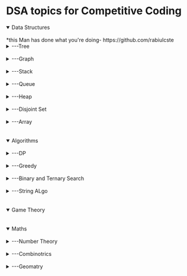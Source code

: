 # DSA topics for Competitive Coding #

<details open>
<summary>Data Structures</summary>
<br>*this Man has done what you're doing- https://github.com/rabiulcste
  <details>
  <summary>---Tree</summary>
                    <details>
                            <summary>------Binary Tree</summary>
                             Khaali
                    </details>
                    <details>
                            <summary>------Binary Search Tree</summary>
                            <details>
                                    <summary>---------------About</summary>
                                     Is a binary tree with ( "node->left < node < node -> right)
                           </details>
                           <details>
                                   <summary>---------------------Declaration</summary>
                                            --------------------------[Code](https://github.com/aayush4vedi/MyCompetitiveCoding/blob/master/spoj/tree/BST/templateBST.cpp)
                                            <br>
                                            ---------------------------------Includes:
                                            <br>
                                            ------------------------------------1.Inserting a node<br>
                                            ------------------------------------2.Deletion of a node<br>
                                            ------------------------------------3.Searching for a node<br>
                                            ------------------------------------4.Tree traversal(preorder,inorder, postorder)                                               <br>
                                            ------------------------------------5.Printing the tree(display)<br>
                                            ------------------------------------6.Has path sum<br>
                                            ------------------------------------7.Height of a node<br>
                                            ------------------------------------8.Diameter of tree<br>
                                            ------------------------------------9.Mirror a tree<br>
                                            ------------------------------------10.LCA-using BST properties, so won't work on                                     tree !=BST<br>
                                            ------------------------------------11.Print ancestors of a node<br>
                                            ------------------------------------12.Print Vertically<br>
                                            ------------------------------------13.Diagonal Print-not working with class(goto                                            GfG)<br>
                           </details>
                           <details>
                                   <summary>---------------Uses</summary>
                                   <details>
                                           <summary>---------------------In heaps/Maps</summary>
                                   </details>
                           </details>
                           <details>
                                   <summary>---------------Questions</summary>
                                            <details>
                                                     <summary>---------------------------Topic</summary>
                                                      Link: http://www.spoj.com/problems/BST/
                                                      <br>
                                                      Solution: https://www.quora.com/What-is-the-approach-to-solve-this-question-SPOJ-com-Problem-BST
                                            </details>
                           </details>
                  </details>
                  <details>
                          <summary>------Segment Tree</summary>
                          <details>
                                  <summary>---------------About</summary>
                                  ---Is a height balanced binary tree with static structure(str can't be changed once made)
                                  <br><br>------Height = log2(n)// n is #ele in array
                                  <br>------#Internal nodes = n-1
                                  <br>------#total nodes = n+n-1
                                  <br><br>
                                  ---Used in Range Queries.
                                  <br>
                                  ---Easy to think and code.
                                  <br>
                                  ---Fundamental operations:
                                  <br>
                                  ------(1)Merge: (going up) storing information(e.g. sum,min/max ele) of 2 nodes into a singe node
                                  <br>
                                  ------(2)Split: (going down) propagation of information(like: update)from parent node to it's children.It's done in **Lazy Manner.
                                  <br>Heavy light decompostion:https://blog.anudeep2011.com/heavy-light-decomposition/
                        </details>
                        <details>
                                <summary>---------------------Code: SegTree</summary>
                                          --------------------------[Code for SegTree](https://github.com/aayush4vedi/MyCompetitiveCoding/blob/master/spoj/tree/SegmentTree/template.cpp)
                                          <br>
                                          ---------------------------------Includes:
                                          <br>
                                          ------------------------------------1.Build tree-O(N)<br>
                                          ------------------------------------2.Update an index-O(logN)<br>
                                          ------------------------------------2.Update an Rante-O(NlogN) // the code gives SSGIV<br>
                                          ------------------------------------4.Range Query-O(logN)
                                          <br>
                                          ---------------------------------------------4.1 Range Sum Query<br>
                                          ---------------------------------------------4.1 Range Min Query<br>
                                          ------------------------------------TIP.To traverse array-print arr[i]
                                          </details>
                                          <details>
                                          <summary>---------------------Code: Lazy Propagation-segTree</summary>
                                          --------------------------[Code for SegTree]-LAZY PROPAGATION](https://github.com/aayush4vedi/MyCompetitiveCoding/blob/master/spoj/tree/SegmentTree/template_lazyPropagation.cpp)
                                          <br>
                                          ---------------------------------Includes:
                                          <br>
                                          ------------------------------------1.Build tree-O(N)<br>
                                          ------------------------------------2.Update an index-O(logN)<br>
                                          ------------------------------------2.Update an range-O(logN) //while upar wala does in O(nlogN)<br>
                                          ------------------------------------5.Point-Query//to see updated array(logN)
                                          <br>
                                          ------------------------------------TIP.To traverse array-REP(i,0,n)cout< < pointer-query(0,n-1,i-1);<br>
                                          ------------------------------------6.Range Query-O(logN)
                                          <br>
                                          ---------------------------------------------4.1 Range Sum Query<br>
                                          ---------------------------------------------4.1 Range Min Query
                        </details>
                        <details>
                                <summary>---------------Uses</summary>
                                <br>---------------------Range Queries in O(logN)
                        </details>
                        <details>
                                <summary>---------------Questions</summary>
                                <details>
                                        <summary>---------------------------Simple SegTree</summary>
                                                  Link: http://codeforces.com/contest/380/problem/C
                                                  <br>
                                                  Solution: https://sidhantgoyal.wordpress.com/2014/02/05/sereja-and-brackets/
                                                  <br>https://github.com/jhonber/Programming-Contest/blob/47b0e6685c18dc4dc3640fc7e1982628681ad718/codeforces/Codeforces%20Round%20%23223%20%28Div.%201%29/C.cpp
                                 </details>
                                 <details>
                                        <summary>---------------------------CodeForces collection-undone: http://codeforces.com/blog/entry/15890</summary>
                                 </details>
                                 <details>
                                        <summary>---------------------------Another collection-All done</summary>
                                                  Link: http://jaskamalkainth.github.io/Segment-tree-Problems/                                                    </details>
                        </details>
                        </details>
                        <details>
                                <summary>------Trie</summary>
                                ------------reTRIEval of data
                                <br>------------ Trie can store information about keys/numbers/strings compactly in a tree.
                                <br>------------used in dictionary searching for strings
                                <details>
                                        <summary>------------code</summary>
                                        <details>
                                                 <summary>------------1.Mine</summary>
                                                 1.GfG: use when a bool value is reqd in class(is_last,count)-doesnt contains delete- https://www.geeksforgeeks.org/trie-insert-and-search/
                                                 2.GoTigers!-easy deletion(in C)-http://yihuad.blogspot.in/2013/11/trie-implementation-in-c-geeksforgeeks.html
                                                 <br>------------------Includes:
                                                 ------------------------0.Build trie-O(n*m)<br>
                                                 ------------------------1.Insertion-O(key lenght){time},O(alphabet_size*key_lenght*no_of_keys){space}<br>
                                                 ------------------------2.Search-O(key lenght){time},O(alphabet_size*key_lenght*no_of_keys){space}<br>
                                                 ------------------------3.Deletion<br>
                                                 ------------------------4.Lexographical print<br>
                                        </details>
                                        <details>
                                                 <summary>------------2.Using map</summary>
                                                 http://pastebin.com/fyqsH65k
                                        </details>
                                         <details>
                                                 <summary>------------2.Using Linked list</summary>
                                                 http://pastebin.com/kUYHiLRC
                                        </details>
                                        <details>
                                                 <summary>------------3.Using Classes </summary>
                                                 https://gist.github.com/reterVision/8487831
                                        </details>
                                        <details>
                                                 <summary>------------4.Memory Effecient(& easy)</summary>
http://yihuad.blogspot.in/2013/11/trie-implementation-in-c-geeksforgeeks.html                                        </details>
                                </details>
                                <details>
                                        <summary>------------Questions</summary>
                                        <details>
                                                <summary>---------------(A)Bit-string wale(XOR)</summary>
                                                <details>
                                                       <summary>------------------1.Find 2 elements in array with max XOR value                                                        </summary>
                                                       Link: https://threads-iiith.quora.com/Tutorial-on-Trie-and-example-problems
                                                       <br>solution: https://www.geeksforgeeks.org/minimum-xor-value-pair/
                                              </details>
                                              <details>
                                                       <summary>------------------1.Find subarray with maximum XOR                                                        </summary>
                                                       Link: https://threads-iiith.quora.com/Tutorial-on-Trie-and-example-problems
                                                       <br>solution: https://www.geeksforgeeks.org/find-the-maximum-subarray-xor-in-a-given-array/
                                              </details>
                                              <details>
                                                       <summary>------------------1.print the number of subarrays whose XOR is less than K                                                        </summary>
                                                       Link: https://threads-iiith.quora.com/Tutorial-on-Trie-and-example-problems
                                                       <br>solution: https://www.geeksforgeeks.org/subarray-xor-less-k/
                                              </details>
                                        </details>
                                        <details>
                                                <summary>---------------(B)Alpha-string</summary>
                                                <details>
                                                        <summary>------------------(E).Add & count partial appearnces</summary>
                                                        Link:  https://www.hackerrank.com/challenges/contacts/problem <br>
                                                        Solution: https://www.hackerrank.com/challenges/contacts/editorial
                                                </details>
                                                <details>
                                                        <summary>------------------(M).Find if a string is prefix of any other</summary>
                                                        Link: https://www.hackerrank.com/challenges/no-prefix-set/problem <br>
                                                        Solution: https://www.hackerrank.com/challenges/no-prefix-set/editorial
                                                </details>              
                                                <details>
                                                        <summary>------------------(M).Phone list-SPOJ: used vector of occurrences in node declaration</summary>
                                                        Link: http://www.spoj.com/problems/PHONELST/<br>
                                                        Solution: http://theoryofprogramming.com/2015/08/24/trie-tree-practise-spoj-phonelst/
                                                </details>  
                                                <details>
                                                        <summary>------------------(D).Partial Search & Lexographical Print</summary>
                                                        Link:http://theoryofprogramming.com/2015/09/01/trie-tree-practise-spoj-dict/ 
                                                </details>                                            
                                          </details>
                                </details>
                        </details>
                        <details>
                                <summary>------BIT/AVL Tree</summary>
                                <details>
                                         <summary>Uses</summary>
                                          <details>
                                                   <summary>Find kth smallest element in array after sorting for each query</summary>
                                          </details>                                  
                                </details>
                        </details>
                        <details>
                                <summary>------Heap</summary>
                                <details>
                                        <summary>---------MinHeap</summary>
                                </details>
                                        <details>
                                        <summary>---------MaxHeap</summary>
                                </details>
                       </details>
                      <details>
                              <summary>------Red Black Tree</summary>
                      </details>
                      <details>
                              <summary>------Splay Tree</summary>
                      </details>
                      <details>
                              <summary>------Treap</summary>
                      </details>
                      <details>
                              <summary>------Suffix Tree</summary>
                      </details>
                      <details>
                              <summary>------Prefix Tree</summary>
                      </details>
             </details>
              <br>
      </details>
      <details>
              <summary>---Graph</summary>
              <details>
                      <summary>---------1.Representation</summary>
                      Link: https://gist.github.com/mailpraveens/78713d5d69601bdb6737
              </details>
               <details>
                      <summary>---------2.BFS</summary>
                      <details>
                              <summary>---------------2.1.BFS</summary>
                              link: https://github.com/rabiulcste/Graph-Theory/blob/master/BFS.cpp
                      </details>
                       <details>
                              <summary>---------------2.2.BFS using color{W,G,B}</summary>
                              link: https://github.com/rabiulcste/Graph-Theory/blob/master/BFS%20using%20color.cpp
                      </details>
                       <details>
                              <summary>---------------2.3. 2D BFS</summary>
                              Code: https://github.com/rabiulcste/Graph-Theory/blob/master/BFS%20(2D).cpp
                              example: https://stackoverflow.com/questions/37654296/breadth-first-search-on-2d-array
                      </details>
                </details>
                <details>
                      <summary>---------3.DFS</summary>
                      <details>
                               <summary>---------------3.1 DFS using adjacency list</summary>
                                link: https://github.com/rabiulcste/Graph-Theory/blob/master/DFS.cpp
                      </details>
                      <details>
                               <summary>---------------3.2 DFS using adjacency matrix</summary>
                               link: https://github.com/rabiulcste/Graph-Theory/blob/master/DFS%20using%20matrix.cpp
                      </details>
                      <details>
                               <summary>---------------3.3 2D-DFS</summary>
                               link: https://github.com/rabiulcste/Graph-Theory/blob/master/DFS%202D.cpp
                      </details>
                      <details>
                               <summary>---------------3.3 DFS - Leaf Count and Print</summary>
                               link: https://github.com/aayush4vedi/MyCompetitiveCoding/edit/master/DSA.md
                      </details>
                      <details>
                               <summary>---------------3.3 Cycle detection using DFS</summary>
                               link: https://github.com/rabiulcste/Graph-Theory/blob/master/Cycle%20in%20a%20Graph%20using%20DFS.cpp
                      </details>
              </details>
              <details>
                      <summary>---------4.Shortest Path</summary>
                      <details>
                              <summary>---------------4.1 Djikstra's {works only for + edge weight}</summary>
                              ------to find the shortest paths from the source vertex to all other vertices in the graph.
                                      <details>
                                      <summary>---------------4.1.1 Djikstra's Easy</summary>
                                      link: https://github.com/rabiulcste/Graph-Theory/blob/master/Dijkstra%20easy.cpp
                                      </details>
                                      <details>
                                      <summary>---------------4.1.2 Djikstra's 2D</summary>
                                      link: https://github.com/rabiulcste/Graph-Theory/blob/master/Dijkstra%202D.cpp
                                      </details>
                                      <details>
                                      <summary>---------------4.1.3 Djikstra's Path Print</summary>
                                      link: https://github.com/rabiulcste/Graph-Theory/blob/master/Dijkstra%20Path%20Print.cpp
                                      </details>
                                      <details>
                                      <summary>---------------4.1.4 Djikstra's !easy</summary>
                                      link: https://github.com/rabiulcste/Graph-Theory/blob/master/Dijkstra's%20Algorithm.cpp
                                      </details>https://github.com/rabiulcste/Graph-Theory/blob/master/Bellman%20Ford%20Algorithm.cpp
                      </details>
                      <details>
                              <summary>---------------4.2 Bellman Ford {works for -ve edge weight too}-O(V.E)</summary>
                              ------to find the shortest paths from the source vertex to all other vertices in the graph.
                                      <details>
                                      <summary>---------------4.2.1 Bellman Ford</summary>
                                      link: https://github.com/rabiulcste/Graph-Theory/blob/master/Bellman%20Ford%20Algorithm.cpp
                                      </details>
                                      <details>
                                      <summary>---------------4.2.2 Bellman Ford easy</summary>
                                      link: https://github.com/aayush4vedi/MyCompetitiveCoding/edit/master/DSA.md
                                      </details>
                                      <details>
                                      <summary>---------------4.2.3 Bellman Ford using matrix</summary>
                                      link: https://github.com/rabiulcste/Graph-Theory/blob/master/Bellman%20Ford%20using%20matrix.cpp
                                      </details>
                      </details>
                      <details>
                              <summary>---------------4.3 Floyd-Warshall's {works only for both +/- edge weight}-O(v^3)</summary>
                              ------used to find the shortest paths between between all pairs of vertices in a graph
                              link: 
                                      <details>
                                      <summary>---------------4.3.1 Floyd-Warshall's</summary>
                                      link: https://github.com/rabiulcste/Graph-Theory/blob/master/Floyd%20Warshall%20algorithm.cpp
                                      </details>       
                                      <details>
                                      <summary>---------------4.3.1 Floyd-Warshall's easy</summary>
                                      link: https://github.com/rabiulcste/Graph-Theory/blob/master/Floyd%20Warshall%20Easy.cpp
                                      </details>  
                      </details>                
              </details>
                <details>
                      <summary>---------5.Minimum Spanning Tree</summary>
                                <details>
                                         <summary>---------------5.1.Kruskal's - O(ElogV)</summary>
                                ---builds the spanning tree by adding edges one by one into a growing spanning tree.
                                <br>---follows GREEDY approach as in each iteration it finds an edge which has least weight and add it to the growing spanning tree.<br>
---code: https://github.com/rabiulcste/Graph-Theory/blob/master/Mst%20Krushkal%20Algorithm.cpp
                                </details>
                                <details>
                                         <summary>---------------5.2.Prim's - O(ElogV)</summary>
                                ---also use Greedy approach<br>---here we grow the spanning tree from a starting position<br>--- Unlike an edge in Kruskal's, we add vertex to the growing spanning tree in Prim's.<br>
code: https://github.com/rabiulcste/Graph-Theory/blob/master/Mst%20Prims%20Algorithm.cpp
                                </details>
                </details>
                <details>
                      <summary>---------6.Flood Fill</summary>
              </details>
                <details>
                      <summary>---------7.Topological Sort</summary>
              </details>
                <details>
                      <summary>1---------</summary>
              </details>
      </details>
  </details>
  <br>
  <details>
  <summary>---Stack</summary>
    
  </details>
  <br>
  <details>
  <summary>---Queue</summary>
    
  </details>
  <br>
  <details>
  <summary>---Heap</summary>
  </details>
  <br>
  <details>  
  
  <summary>---Disjoint Set</summary>
    
  </details>
  <br>
  <details>
  <summary>---Array</summary>
    
  </details>
</details>
<br><br>
<details open>
<summary>Algorithms</summary>
  <br>
  <details>
  <summary>---DP</summary>
    
  </details>
  <br>
  <details>
  <summary>---Greedy</summary>
    
  </details>
  <br>  
  <details>
    <summary>---Binary and Ternary Search</summary>
  </details>
  <br>
  <details>
    <summary>---String ALgo<summary>
  </details>

</details>
<br><br>
<details open>
<summary>Game Theory</summary>

</details>
<br><br>
<details open>
    <summary>Maths</summary><br>
    <details>
    <summary>---Number Theory</summary>
    </details><br>
    <details>
    <summary>---Combinotrics</summary>
    </details><br>
    <details>
    <summary>---Geomatry</summary>
    </details><br>
</details>
<br><br><br>
